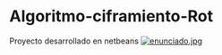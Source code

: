 # Algoritmo-ciframiento-Rot

Proyecto desarrollado en netbeans
[![enunciado.jpg](https://i.postimg.cc/MKfjDk1L/enunciado.jpg)](https://postimg.cc/kB94Jp1N)

